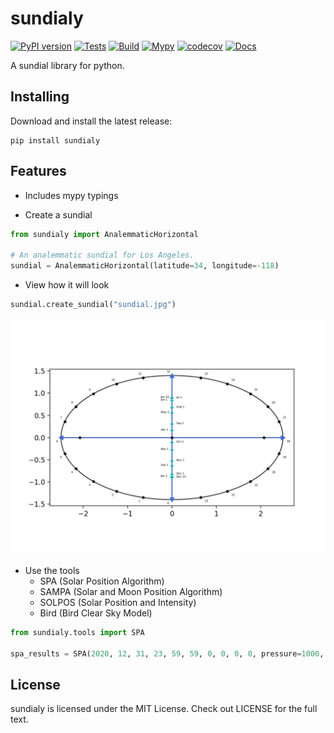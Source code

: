 # sundialy
[![PyPI version](https://badge.fury.io/py/sundialy.svg)](https://badge.fury.io/py/sundialy)
[![Tests](https://github.com/AttackingOrDefending/sundialy/actions/workflows/tests.yml/badge.svg)](https://github.com/AttackingOrDefending/sundialy/actions/workflows/tests.yml)
[![Build](https://github.com/AttackingOrDefending/sundialy/actions/workflows/build.yml/badge.svg)](https://github.com/AttackingOrDefending/sundialy/actions/workflows/build.yml)
[![Mypy](https://github.com/AttackingOrDefending/sundialy/actions/workflows/mypy.yml/badge.svg)](https://github.com/AttackingOrDefending/sundialy/actions/workflows/mypy.yml)
[![codecov](https://codecov.io/gh/AttackingOrDefending/sundialy/branch/main/graph/badge.svg)](https://codecov.io/gh/AttackingOrDefending/sundialy)
[![Docs](https://readthedocs.org/projects/sundialy/badge/?version=latest)](https://sundialy.readthedocs.io/en/latest/?badge=latest)

A sundial library for python.

## Installing

Download and install the latest release:

    pip install sundialy

## Features

* Includes mypy typings

* Create a sundial
```python
from sundialy import AnalemmaticHorizontal

# An analemmatic sundial for Los Angeles.
sundial = AnalemmaticHorizontal(latitude=34, longitude=-118)
```

* View how it will look

```python
sundial.create_sundial("sundial.jpg")
```
![Sundial](images/sundial.jpg)

* Use the tools
  - SPA (Solar Position Algorithm)
  - SAMPA (Solar and Moon Position Algorithm)
  - SOLPOS (Solar Position and Intensity)
  - Bird (Bird Clear Sky Model)
```python
from sundialy.tools import SPA

spa_results = SPA(2020, 12, 31, 23, 59, 59, 0, 0, 0, 0, pressure=1000, temperature=10, omega=0, gamma=0)
```


## License
sundialy is licensed under the MIT License. Check out LICENSE for the full text.
